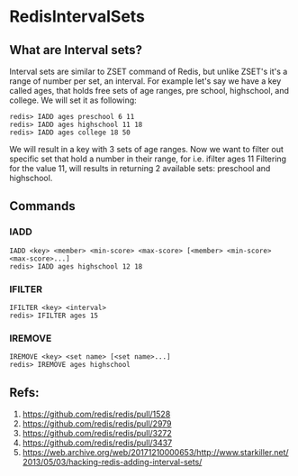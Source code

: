 # RedisIntervalSets
## What are Interval sets?
Interval sets are similar to ZSET command of Redis, but unlike ZSET's it's a range of number per set, an interval.
For example let's say we have a key called ages, that holds free sets of age ranges, pre school, highschool, and college.
We will set it as following:
```
redis> IADD ages preschool 6 11
redis> IADD ages highschool 11 18
redis> IADD ages college 18 50
```
We will result in a key with 3 sets of age ranges.
Now we want to filter out specific set that hold a number in their range, for i.e. ifilter ages 11
Filtering for the value 11, will results in returning 2 available sets: preschool and highschool.

## Commands

### IADD
```
IADD <key> <member> <min-score> <max-score> [<member> <min-score> <max-score>...]
redis> IADD ages highschool 12 18
```

### IFILTER
```
IFILTER <key> <interval>
redis> IFILTER ages 15
```

### IREMOVE
```
IREMOVE <key> <set name> [<set name>...]
redis> IREMOVE ages highschool
```
## Refs:

1. https://github.com/redis/redis/pull/1528
2. https://github.com/redis/redis/pull/2979
3. https://github.com/redis/redis/pull/3272
4. https://github.com/redis/redis/pull/3437
5. https://web.archive.org/web/20171210000653/http://www.starkiller.net/2013/05/03/hacking-redis-adding-interval-sets/

